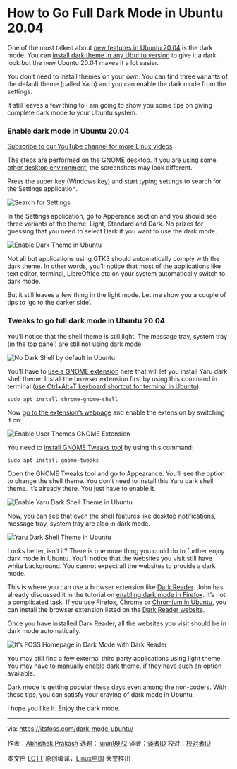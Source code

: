 [#]: collector: (lujun9972)
[#]: translator: (HankChow)
[#]: reviewer: ( )
[#]: publisher: ( )
[#]: url: ( )
[#]: subject: (How to Go Full Dark Mode in Ubuntu 20.04)
[#]: via: (https://itsfoss.com/dark-mode-ubuntu/)
[#]: author: (Abhishek Prakash https://itsfoss.com/author/abhishek/)

How to Go Full Dark Mode in Ubuntu 20.04
======

One of the most talked about [new features in Ubuntu 20.04][1] is the dark mode. You can [install dark theme in any Ubuntu version][2] to give it a dark look but the new Ubuntu 20.04 makes it a lot easier.

You don’t need to install themes on your own. You can find three variants of the default theme (called Yaru) and you can enable the dark mode from the settings.

It still leaves a few thing to I am going to show you some tips on giving complete dark mode to your Ubuntu system.

### Enable dark mode in Ubuntu 20.04

[Subscribe to our YouTube channel for more Linux videos][3]

The steps are performed on the GNOME desktop. If you are [using some other desktop environment][4], the screenshots may look different.

Press the super key (Windows key) and start typing settings to search for the Settings application.

![Search for Settings][5]

In the Settings application, go to Apperance section and you should see three variants of the theme: Light, Standard and Dark. No prizes for guessing that you need to select Dark if you want to use the dark mode.

![Enable Dark Theme in Ubuntu][6]

Not all but applications using GTK3 should automatically comply with the dark theme. In other words, you’ll notice that most of the applications like text editor, terminal, LibreOffice etc on your system automatically switch to dark mode.

But it still leaves a few thing in the light mode. Let me show you a couple of tips to ‘go to the darker side’.

### Tweaks to go full dark mode in Ubuntu 20.04

You’ll notice that the shell theme is still light. The message tray, system tray (in the top panel) are still not using dark mode.

![No Dark Shell by default in Ubuntu][7]

You’ll have to [use a GNOME extension][8] here that will let you install Yaru dark shell theme. Install the browser extension first by using this command in terminal ([use Ctrl+Alt+T keyboard shortcut for terminal in Ubuntu][9]).

```
sudo apt install chrome-gnome-shell
```

Now [go to the extension’s webpage][10] and enable the extension by switching it on:

![Enable User Themes GNOME Extension][11]

You need to [install GNOME Tweaks tool][12] by using this command:

```
sudo apt install gnome-tweaks
```

Open the GNOME Tweaks tool and go to Appearance. You’ll see the option to change the shell theme. You don’t need to install this Yaru dark shell theme. It’s already there. You just have to enable it.

![Enable Yaru Dark Shell Theme in Ubuntu][13]

Now, you can see that even the shell features like desktop notifications, message tray, system tray are also in dark mode.

![Yaru Dark Shell Theme in Ubuntu][14]

Looks better, isn’t it? There is one more thing you could do to further enjoy dark mode in Ubuntu. You’ll notice that the websites you visit still have white background. You cannot expect all the websites to provide a dark mode.

This is where you can use a browser extension like [Dark Reader][15]. John has already discussed it in the tutorial on [enabling dark mode in Firefox][16]. It’s not a complicated task. If you use Firefox, Chrome or [Chromium in Ubuntu][17], you can install the browser extension listed on the [Dark Reader website][15].

Once you have installed Dark Reader, all the websites you visit should be in dark mode automatically.

![It’s FOSS Homepage in Dark Mode with Dark Reader][18]

You may still find a few external third party applications using light theme. You may have to manually enable dark theme, if they have such an option available.

Dark mode is getting popular these days even among the non-coders. With these tips, you can satisfy your craving of dark mode in Ubuntu.

I hope you like it. Enjoy the dark mode.

--------------------------------------------------------------------------------

via: https://itsfoss.com/dark-mode-ubuntu/

作者：[Abhishek Prakash][a]
选题：[lujun9972][b]
译者：[译者ID](https://github.com/译者ID)
校对：[校对者ID](https://github.com/校对者ID)

本文由 [LCTT](https://github.com/LCTT/TranslateProject) 原创编译，[Linux中国](https://linux.cn/) 荣誉推出

[a]: https://itsfoss.com/author/abhishek/
[b]: https://github.com/lujun9972
[1]: https://itsfoss.com/ubuntu-20-04-release-features/
[2]: https://itsfoss.com/install-themes-ubuntu/
[3]: https://www.youtube.com/c/itsfoss?sub_confirmation=1
[4]: https://itsfoss.com/find-desktop-environment/
[5]: https://i0.wp.com/itsfoss.com/wp-content/uploads/2020/04/settings-search-ubuntu-20-04.jpg?ssl=1
[6]: https://i1.wp.com/itsfoss.com/wp-content/uploads/2020/04/enable-dark-theme-ubuntu.png?ssl=1
[7]: https://i2.wp.com/itsfoss.com/wp-content/uploads/2020/04/no-dark-shell-ubuntu.jpg?ssl=1
[8]: https://itsfoss.com/gnome-shell-extensions/
[9]: https://itsfoss.com/ubuntu-shortcuts/
[10]: https://extensions.gnome.org/extension/19/user-themes/
[11]: https://i0.wp.com/itsfoss.com/wp-content/uploads/2020/04/enable-user-themes-gnome.jpg?ssl=1
[12]: https://itsfoss.com/gnome-tweak-tool/
[13]: https://i0.wp.com/itsfoss.com/wp-content/uploads/2020/04/ubuntu-yaru-dark-shell-theme.jpeg?ssl=1
[14]: https://i0.wp.com/itsfoss.com/wp-content/uploads/2020/04/yaru-dark-shell-theme-ubuntu.jpg?ssl=1
[15]: https://darkreader.org/
[16]: https://itsfoss.com/firefox-dark-mode/
[17]: https://itsfoss.com/install-chromium-ubuntu/
[18]: https://i0.wp.com/itsfoss.com/wp-content/uploads/2020/01/itsfoss_dark_mode.jpg?ssl=1
